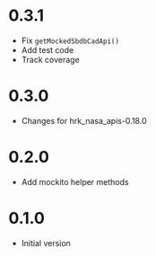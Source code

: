 # 0.3.1

- Fix `getMockedSbdbCadApi()`
- Add test code
- Track coverage

# 0.3.0

- Changes for hrk_nasa_apis-0.18.0

# 0.2.0

- Add mockito helper methods

# 0.1.0

- Initial version
